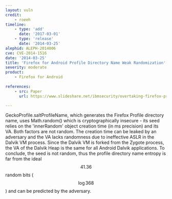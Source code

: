 ```yaml
---
layout: vuln
credit: 
    - roeeh
timeline:
    - type: 'add'
      date: '2017-03-01'
    - type: 'release'
      date: '2014-03-25' 
alephid: ALEPH-2014006
cve: CVE-2014-1516
date: '2014-03-25'
title: 'Firefox for Android Profile Directory Name Weak Randomization'
severity: moderate
product:
    - Firefox for Android
    
references:
    - src: Paper
      url: https://www.slideshare.net/ibmsecurity/overtaking-firefox-profiles-vulnerabilities-in-firefox-for-android

---
```

GeckoProfile.saltProfileName, which generates the Firefox Profile directory name, uses Math.random() which is cryptographically insecure - its seed relies on the 'innerRandom' object creation time (in ms precision) and its VA. Both factors are not random. The creation time can be leaked by an adversary and the VA lacks randomness due to ineffective ASLR in the Dalvik VM process. Since the Dalvik VM is forked from the Zygote process, the VA of the Dalvik Heap is the same for all Android Dalvik applications. To conclude, the seed is not random, thus the profile directory name entropy is far from the ideal $$41.36$$ random bits ($$\log 368$$) and can be predicted by the adversary.
